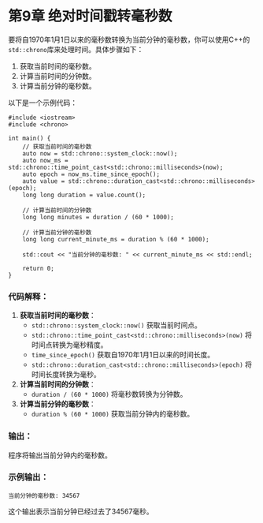 # 第9章 绝对时间戳转毫秒数

要将自1970年1月1日以来的毫秒数转换为当前分钟的毫秒数，你可以使用C++的`std::chrono`库来处理时间。具体步骤如下：

1. 获取当前时间的毫秒数。
2. 计算当前时间的分钟数。
3. 计算当前分钟的毫秒数。

以下是一个示例代码：

```
#include <iostream>
#include <chrono>

int main() {
    // 获取当前时间的毫秒数
    auto now = std::chrono::system_clock::now();
    auto now_ms = std::chrono::time_point_cast<std::chrono::milliseconds>(now);
    auto epoch = now_ms.time_since_epoch();
    auto value = std::chrono::duration_cast<std::chrono::milliseconds>(epoch);
    long long duration = value.count();

    // 计算当前时间的分钟数
    long long minutes = duration / (60 * 1000);

    // 计算当前分钟的毫秒数
    long long current_minute_ms = duration % (60 * 1000);

    std::cout << "当前分钟的毫秒数: " << current_minute_ms << std::endl;

    return 0;
}
```

### 代码解释：

1. **获取当前时间的毫秒数**：
   - `std::chrono::system_clock::now()` 获取当前时间点。
   - `std::chrono::time_point_cast<std::chrono::milliseconds>(now)` 将时间点转换为毫秒精度。
   - `time_since_epoch()` 获取自1970年1月1日以来的时间长度。
   - `std::chrono::duration_cast<std::chrono::milliseconds>(epoch)` 将时间长度转换为毫秒。
2. **计算当前时间的分钟数**：
   - `duration / (60 * 1000)` 将毫秒数转换为分钟数。
3. **计算当前分钟的毫秒数**：
   - `duration % (60 * 1000)` 获取当前分钟内的毫秒数。

### 输出：

程序将输出当前分钟内的毫秒数。

### 示例输出：

```
当前分钟的毫秒数: 34567
```

这个输出表示当前分钟已经过去了34567毫秒。
